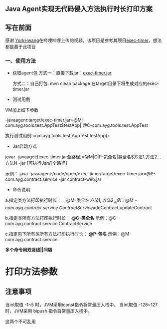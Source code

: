 ## Java Agent实现无代码侵入方法执行时长打印方案

## 写在前面
感谢 [YorkHwang](https://github.com/YorkHwang)在哔哩哔哩上传的视频，该项目是参考其项目[exec-timer](https://github.com/YorkHwang/exec-timer)，想法都是基于此项目

### 一、使用方法

- 获取agent包
      方式一：直接下载jar：[exec-timer.jar](https://github.com/YorkHwang/exec-timer/blob/master/jar/exec-timer.jar)
	
	方式二：自己打包: mvn clean package
	在target目录下将生成对应的exec-timer.jar
- 测试用例

VM加上如下参数

-javaagent:target/exec-timer.jar=@M-com.ayg.tools.test.AppTest$testApp||@C-com.ayg.tools.test.AppTest

执行测试用例 com.ayg.tools.test.AppTest.testApp()

- Jar启动方式

javar -javaaget:[exec-timer.jar全路径]=@M|C|P-包全名|类全名$方法1,方法2...方法N -jar [可执行Jar的全路径]

示例：
java -javaagent:/code/open/exec-timer/target/exec-timer.jar=@P-com.ayg.contract.service -jar contract-web.jar

- 命令说明

a.指定类方法打印执行时长： __@M-类全名$方法1,方法2__ 
示例：@M-com.ayg.contract.service.ContractService$addContract,updateContract

b.指定类所有方法打印执行时长： __@C-类全名__ 
示例：@C-com.ayg.contract.service.ContractService

c.指定包下所有类所有方法打印执行时长： __@P-包名__ 
示例：@M-com.ayg.contract.service

 __多个命令用双竖线||间隔__ 
 
 
 
 
 # 打印方法参数
 
 ## 注意事项
 当int取值 -1~5 时，JVM采用iconst指令将常量压入栈中。
 当int取值 -128~127 时，JVM采用 bipush 指令将常量压入栈中。
 
这两个不可乱用
 




